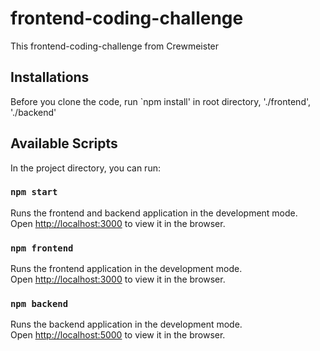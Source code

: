 # frontend-coding-challenge
This frontend-coding-challenge from Crewmeister

## Installations 

Before you clone the code, run `npm install' in root directory, './frontend', './backend'

## Available Scripts

In the project directory, you can run:

### `npm start`

Runs the frontend and backend application in the development mode.<br>
Open [http://localhost:3000](http://localhost:3000) to view it in the browser.

### `npm frontend`

Runs the frontend application in the development mode.<br>
Open [http://localhost:3000](http://localhost:3000) to view it in the browser.

### `npm backend`

Runs the backend application in the development mode.<br>
Open [http://localhost:5000](http://localhost:3000) to view it in the browser.

